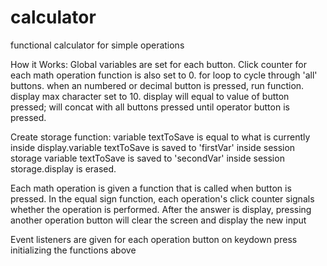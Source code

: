 # calculator
functional calculator for simple operations

How it Works:
Global variables are set for each button. Click counter for each math operation function is also set to 0.
for loop to cycle through 'all' buttons. when an numbered or decimal button is pressed, run function. display max character set to 10.
display will equal to value of button pressed; will concat with all buttons pressed until operator button is pressed.

Create storage function:  variable textToSave is equal to what is currently inside display.variable textToSave is saved to 'firstVar' inside session storage
variable textToSave is saved to 'secondVar' inside session storage.display is erased.

Each math operation is given a function that is called when button is pressed. In the equal sign function, each operation's click counter signals whether the operation is performed. After the answer is display, pressing another operation button will clear the screen and display the new input

Event listeners are given for each operation button on keydown press initializing the functions above
